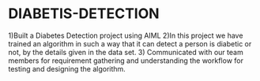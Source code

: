 # DIABETIS-DETECTION
1)Built a Diabetes Detection project using AIML 
2)In this project we have trained an algorithm in such a way that it can detect a person is diabetic or not, by the details given in the data set. 
3) Communicated with our team members for requirement gathering and understanding the workflow for testing and designing the algorithm.
